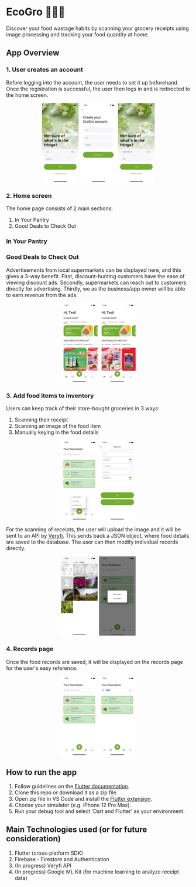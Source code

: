 # EcoGro 🥬🍅🍌

Discover your food wastage habits by scanning your grocery receipts using image processing and tracking your food quantity at home.

## App Overview
### 1. User creates an account
Before logging into the account, the user needs to set it up beforehand. Once the registration is successful, the user then logs in and is redirected to the home screen.
<p align="center">
    <img src="demo/login.png" width="100">
    <img src="demo/registration.png" width="100">
    <img src="demo/login_filled.png"  width="100">
</p>
<!-- ![Home page](demo/login.png | width=100)![Home page](demo/login_filled.png) -->

### 2. Home screen
The home page consists of 2 main sections:
1. In Your Pantry 
2. Good Deals to Check Out
### In Your Pantry
### Good Deals to Check Out
Advertisements from local supermarkets can be displayed here, and this gives a 3-way benefit. First, discount-hunting customers have the ease of viewing discount ads. Secondly, supermarkets can reach out to customers directly for advertising. Thirdly, we as the business/app owner will be able to earn revenue from the ads.
<p align="center">
    <img src="demo/home1.png" width="100">
    <img src="demo/home2.png"  width="100">
</p>

### 3. Add food items to inventory
Users can keep track of their store-bought groceries in 3 ways:
1. Scanning their receipt
2. Scanning an image of the food item
3. Manually keying in the food details

<p align="center">
    <img src="demo/add_pop.png" width="100">
    <img src="demo/add_item.png"  width="100">
</p>

For the scanning of receipts, the user will upload the image and it will be sent to an API by [Veryfi](https://www.veryfi.com/). This sends back a JSON object, where food details are saved to the database. The user can then modify individual records directly.

<p align="center">
    <img src="demo/gallery.png"  width="100">
    <img src="demo/camera_gallery.png"  width="100">
</p>

### 4. Records page
Once the food records are saved, it will be displayed on the records page for the user's easy reference.

<p align="center">
    <img src="demo/records1.png"  width="100">
    <img src="demo/records2.png"  width="100">
</p>

## How to run the app
1. Follow guidelines on the [Flutter documentation](https://flutter.dev/docs/get-started/install).
2. Clone this repo or download it as a zip file.
3. Open zip file in VS Code and install the [Flutter extension](https://marketplace.visualstudio.com/items?itemName=Dart-Code.flutter).
4. Choose your simulator (e.g. iPhone 12 Pro Max).
5. Run your debug tool and select 'Dart and Flutter' as your environment.

## Main Technologies used (or for future consideration)
1. Flutter (cross-platform SDK)
2. Firebase - Firestore and Authentication
3. (In progress) Veryfi API
4. (In progress) Google ML Kit (for machine learning to analyze receipt data)